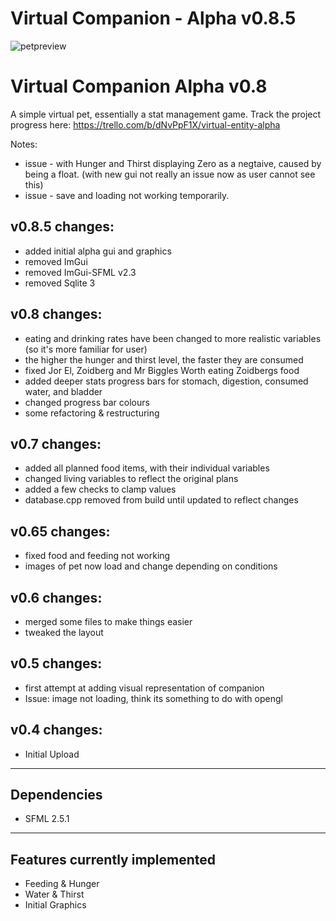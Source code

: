 Virtual Companion - Alpha v0.8.5
=======
![petpreview](https://user-images.githubusercontent.com/80003435/144223734-b4140253-bc67-4501-8218-18dc4aa10471.png)

Virtual Companion Alpha v0.8
============================
A simple virtual pet, essentially a stat management game.
Track the project progress here: https://trello.com/b/dNvPpF1X/virtual-entity-alpha


Notes:
* issue - with Hunger and Thirst displaying Zero as a negtaive, caused by being a float. (with new gui not really an issue now as user cannot see this)
* issue - save and loading not working temporarily.

v0.8.5 changes:
-------------
* added initial alpha gui and graphics
* removed ImGui
* removed ImGui-SFML v2.3
* removed Sqlite 3

v0.8 changes:
-------------
* eating and drinking rates have been changed to more realistic variables (so it's more familiar for user)
* the higher the hunger and thirst level, the faster they are consumed
* fixed Jor El, Zoidberg and Mr Biggles Worth eating Zoidbergs food
* added deeper stats progress bars for stomach, digestion, consumed water, and bladder
* changed progress bar colours
* some refactoring & restructuring

v0.7 changes:
-------------
* added all planned food items, with their individual variables
* changed living variables to reflect the original plans
* added a few checks to clamp values
* database.cpp removed from build until updated to reflect changes

v0.65 changes:
-------------
* fixed food and feeding not working
* images of pet now load and change depending on conditions

v0.6 changes:
-------------
* merged some files to make things easier
* tweaked the layout

v0.5 changes:
-------------
* first attempt at adding visual representation of companion
* Issue: image not loading, think its something to do with opengl 

v0.4 changes:
-------------
* Initial Upload

------------
Dependencies
------------
* SFML 2.5.1

---------------------------
Features currently implemented
---------------------------
- Feeding & Hunger
- Water & Thirst
- Initial Graphics


